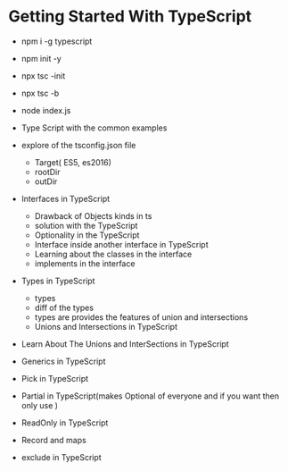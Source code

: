 # Getting Started With TypeScript

- npm i -g typescript
- npm init -y
- npx tsc -init
- npx tsc -b
- node index.js

- Type Script with the common examples
- explore of the tsconfig.json file

  - Target( ES5, es2016)
  - rootDir
  - outDir

- Interfaces in TypeScript

  - Drawback of Objects kinds in ts
  - solution with the TypeScript
  - Optionality in the TypeScript
  - Interface inside another interface in TypeScript
  - Learning about the classes in the interface
  - implements in the interface

- Types in TypeScript

  - types
  - diff of the types
  - types are provides the features of union and intersections
  - Unions and Intersections in TypeScript

- Learn About The Unions and InterSections in TypeScript

- Generics in TypeScript

- Pick in TypeScript
- Partial in TypeScript(makes Optional of everyone and if you want then only use )
- ReadOnly in TypeScript
- Record and maps
- exclude in TypeScript
